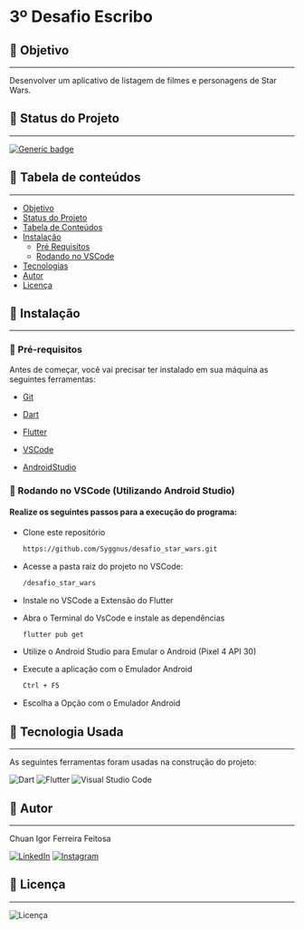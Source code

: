 # 3º Desafio Escribo 

## 🔗 Objetivo
---
Desenvolver um aplicativo de listagem de filmes e personagens de Star Wars.

## 🔗 Status do Projeto
---
[![Generic badge](https://img.shields.io/badge/Status-OnGoing-<COLOR>.svg)](https://shields.io/)

## 🔗 Tabela de conteúdos
---

<!--ts-->
   * [Objetivo](#objetivo)
   * [Status do Projeto](#status-do-Projeto)
   * [Tabela de Conteúdos](#tabela-de-conteúdos)
   * [Instalação](#instalacao)
      * [Pré Requisitos](#pré-requisitos)
      * [Rodando no VSCode](#rodando-no-Terminal-do-VSCode)
   * [Tecnologias](#tecnologias)
   * [Autor](#autor)
   * [Licença](#licença)
<!--te-->

## 🔗 Instalação
---
### 🔗 Pré-requisitos
Antes de começar, você vai precisar ter instalado em sua máquina as seguintes ferramentas:

- [Git](https://git-scm.com) 

- [Dart](https://dart.dev/get-dart)

- [Flutter](https://docs.flutter.dev/get-started/install)

- [VSCode](https://code.visualstudio.com/)

- [AndroidStudio](https://developer.android.com/studio)

### 🔗 Rodando no VSCode (Utilizando Android Studio)
#### Realize os seguintes passos para a execução do programa:

- Clone este repositório
   ~~~bash
   https://github.com/Syggnus/desafio_star_wars.git
   ~~~

- Acesse a pasta raiz do projeto no VSCode:
   ~~~bash
   /desafio_star_wars
   ~~~
   
- Instale no VSCode a Extensão do Flutter

- Abra o Terminal do VsCode e instale as dependências
   ~~~bash
   flutter pub get
   ~~~

- Utilize o Android Studio para Emular o Android (Pixel 4 API 30)

- Execute a aplicação com o Emulador Android
   ~~~bash
   Ctrl + F5
   ~~~

- Escolha a Opção com o Emulador Android

## 🔗 Tecnologia Usada
---
As seguintes ferramentas foram usadas na construção do projeto:

![Dart](https://img.shields.io/badge/dart-%230175C2.svg?style=for-the-badge&logo=dart&logoColor=white)
![Flutter](https://img.shields.io/badge/Flutter-%2302569B.svg?style=for-the-badge&logo=Flutter&logoColor=white)
![Visual Studio Code](https://img.shields.io/badge/Visual%20Studio%20Code-0078d7.svg?style=for-the-badge&logo=visual-studio-code&logoColor=white)


## 🔗 Autor 
---
Chuan Igor Ferreira Feitosa

[![LinkedIn](https://img.shields.io/badge/LinkedIn-0077B5?style=for-the-badge&logo=linkedin&logoColor=white)](https://www.linkedin.com/in/chuan-igor-3263ab232/)
[![Instagram](https://img.shields.io/badge/Instagram-E4405F?style=for-the-badge&logo=instagram&logoColor=white)](https://www.instagram.com/chuan.igor/)


## 🔗 Licença
---
![Licença](https://img.shields.io/github/license/Syggnus/desafio_star_wars) 
